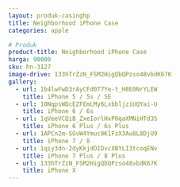 ```yaml
---
layout: produk-casinghp
title: Neighborhood iPhone Case
categories: apple

# Produk
product-title: Neighborhood iPhone Case
harga: 90000
sku: hn-3127
image-drive: 133hTrZzN_FSM2HigQbQPzso48vbdK67K
gallery:
  - url: 1b4lwFwD3rAyCFd0T7Ye-t_H8E0NrYLEW
    title: iPhone 5 / 5s / SE
  - url: 10NqpsWQcEZFEmLMy6LxbbljziUQYai-U
    title: iPhone 6 / 6s
  - url: 1qVeeVCQiB_ZxeIorlHxP0qaXMNiHTd3S
    title: iPhone 6 Plus / 6s Plus
  - url: 1APCn2m-SGvW4Ymuc0K1FzX3Au8L8DjU9
    title: iPhone 7 / 8
  - url: 1qiy3dn-2dyKkjdOIDvcXBYLI3tcoqENv
    title: iPhone 7 Plus / 8 Plus
  - url: 133hTrZzN_FSM2HigQbQPzso48vbdK67K
    title: iPhone X
---
```

